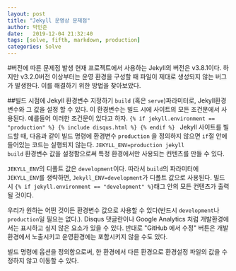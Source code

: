 ```yaml
---
layout: post
title: "Jekyll 운영상 문제점"
author: 박민준
date:   2019-12-04 21:32:40
tags: [solve, fifth, markdown, production]
categories: Solve
---
```

#버전에 따른 문제점 발생
현재 프로젝트에서 사용하는 Jekyll의 버전은 v3.8.1이다. 하지만 v3.2.0버전 이상부터는 운영 환경을 구성할 때 파일이 제대로 생성되지 않는 버그가 발생한다. 이를 해결하기 위한 방법을 찾아보았다.

##빌드 시점에 Jekyll 환경변수 지정하기
`build` (혹은 `serve`)파라미터로, Jekyll환경 변수와 그 값을 설정 할 수 있다. 이 환경변수는 빌드 시에 사이트의 모든 조건문에서 사용된다.
예를들어 이러한 조건문이 있다고 하자.
<code>{% if jekyll.environment == "production" %}
{% include disqus.html %}
{% endif %} </code>
Jekyll 사이트를 빌드할 때, 다음과 같이 빌드 명령에 환경변수 `production` 을 정의하지 않으면 `if`절 안에 들어있는 코드는 실행되지 않는다.
<code>JEKYLL_ENV=production jekyll build</code>
환경변수 값을 설정함으로써 특정 환경에서만 사용되는 컨텐츠를 만들 수 있다.

`JEKYLL_ENV`의 디폴트 값은 `development`이다. 따라서 `build`의 파라미터에 `JEKYLL_ENV`를 생략하면, `Jekyll_ENV=development`가 디폴트 값으로 사용된다. 빌드 시 `{% if jekyll.environment == "development" %}`태그 안의 모든 컨텐츠가 출력 될 것이다.

우리가 원하는 어떤 것이든 환경변수 값으로 사용할 수 있다(반드시 `development`나 `production`일 필요는 없다.). Disqus 댓글란이나 Google Analytics 처럼 개발환경에서는 표시하고 싶지 않은 요소가 있을 수 있다. 반대로 "GitHub 에서 수정" 버튼은 개발환경에서 노출시키고 운영환경에는 포함시키지 않을 수도 있다.

빌드 명령에 옵션을 정의함으로써, 한 환경에서 다른 환경으로 환경설정 파일의 값을 수정하지 않고 이동할 수 있다.
